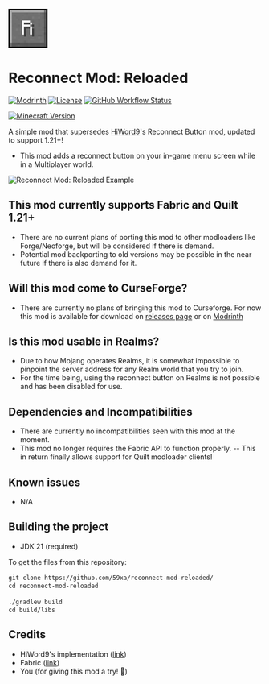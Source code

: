 ![Reconnect Mod: Reloaded Icon](https://github.com/59xa/reconnect-mod-reloaded/blob/master/src/main/resources/assets/reconnect-mod-reloaded/icon.png?raw=true)
# Reconnect Mod: Reloaded

[![Modrinth](https://img.shields.io/modrinth/dt/PjzgKfEE?label=&logo=Modrinth&labelColor=white&color=00AF5C&style=for-the-badge)](https://modrinth.com/mod/reconnect-mod-reloaded)
[![License](https://img.shields.io/github/license/59xa/reconnect-mod-reloaded?label=&logo=c&style=for-the-badge&color=A8B9CC&labelColor=455A64)](https://github.com/59xa/reconnect-mod-reloaded/blob/master/LICENSE)
[![GitHub Workflow Status](https://img.shields.io/github/actions/workflow/status/59xa/reconnect-mod-reloaded/build.yml?style=for-the-badge&label=&logo=Gradle&labelColor=388E3C)](https://github.com/59xa/reconnect-mod-reloaded/actions)

[![Minecraft Version](https://img.shields.io/badge/Minecraft-1.21.1%20|%201.21-green?style=for-the-badge&labelColor=388E3C&color=8BC34A)](https://github.com/xfl03/MCCustomSkinLoader)

A simple mod that supersedes [HiWord9](https://github.com/HiWord9)'s Reconnect Button mod, updated to support 1.21+!
- This mod adds a reconnect button on your in-game menu screen while in a Multiplayer world.

![Reconnect Mod: Reloaded Example](https://cdn.modrinth.com/data/PjzgKfEE/images/54a7871bc46040b5214402a13cbbd4ab58b64aec.png)

## This mod currently supports Fabric and Quilt 1.21+
- There are no current plans of porting this mod to other modloaders like Forge/Neoforge, but will be considered if there is demand.
- Potential mod backporting to old versions may be possible in the near future if there is also demand for it.

## Will this mod come to CurseForge?
- There are currently no plans of bringing this mod to Curseforge. For now this mod is available for download on [releases page](https://github.com/59xa/reconnect-mod-reloaded/releases/tag/Releases) or on [Modrinth](https://modrinth.com/mod/reconnect-mod-reloaded)

## Is this mod usable in Realms?
- Due to how Mojang operates Realms, it is somewhat impossible to pinpoint the server address for any Realm world that you try to join.
- For the time being, using the reconnect button on Realms is not possible and has been disabled for use.

## Dependencies and Incompatibilities
- There are currently no incompatibilities seen with this mod at the moment.
- This mod no longer requires the Fabric API to function properly.
  -- This in return finally allows support for Quilt modloader clients!

## Known issues
- N/A

## Building the project
- JDK 21 (required)

To get the files from this repository:
```
git clone https://github.com/59xa/reconnect-mod-reloaded/
cd reconnect-mod-reloaded

./gradlew build
cd build/libs
```

## Credits
- HiWord9's implementation ([link](https://github.com/HiWord9/Reconnect-Button-HiWord9-fabric-1.19))
- Fabric ([link](https://fabricmc.net/))
- You (for giving this mod a try! 🤍)
